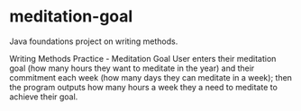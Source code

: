 # meditation-goal

Java foundations project on writing methods.

Writing Methods Practice - Meditation Goal
  User enters their meditation goal (how many hours they want to meditate in         the year) and their commitment each week (how many days they can meditate in a     week); then the program outputs how many hours a week they a need to               meditate to achieve their goal.
    
